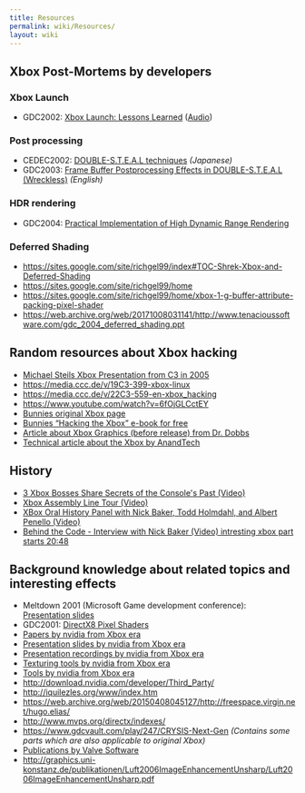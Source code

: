 ```yaml
---
title: Resources
permalink: wiki/Resources/
layout: wiki
---
```


Xbox Post-Mortems by developers
-------------------------------

### Xbox Launch

-   GDC2002: [Xbox Launch: Lessons
    Learned](https://www.powershow.com/download/6f1ff7-NmE2O/Xbox_Launch_Lessons_Learned_powerpoint_ppt_presentation)
    ([Audio](https://www.gdcvault.com/play/1022522/Xbox-Launch-Lessons))

### Post processing

-   CEDEC2002: [DOUBLE-S.T.E.A.L
    techniques](https://web.archive.org/web/20031212044938/http://www.daionet.gr.jp/~masa/column/2002-09-22.html)
    *(Japanese)*
-   GDC2003: [Frame Buffer Postprocessing Effects in DOUBLE-S.T.E.A.L
    (Wreckless)](https://web.archive.org/web/20031212140633/http://www.daionet.gr.jp/~masa/column/2003-03-21.html)
    *(English)*

### HDR rendering

-   GDC2004: [Practical Implementation of High Dynamic Range
    Rendering](https://web.archive.org/web/20060404103630/http://www.daionet.gr.jp/~masa/column/2004-04-04.html)

### Deferred Shading

-   <https://sites.google.com/site/richgel99/index#TOC-Shrek-Xbox-and-Deferred-Shading>
-   <https://sites.google.com/site/richgel99/home>
-   <https://sites.google.com/site/richgel99/home/xbox-1-g-buffer-attribute-packing-pixel-shader>
-   <https://web.archive.org/web/20171008031141/http://www.tenacioussoftware.com/gdc_2004_deferred_shading.ppt>

Random resources about Xbox hacking
-----------------------------------

-   [Michael Steils Xbox Presentation from C3 in
    2005](https://events.ccc.de/congress/2005/fahrplan/attachments/591-paper_xbox.pdf)
-   <https://media.ccc.de/v/19C3-399-xbox-linux>
-   <https://media.ccc.de/v/22C3-559-en-xbox_hacking>
-   <https://www.youtube.com/watch?v=6fOjGLCctEY>
-   [Bunnies original Xbox
    page](http://www.bunniestudios.com/bunnie/proj/anatak/xboxmod.html)
-   [Bunnies “Hacking the Xbox” e-book for
    free](https://www.nostarch.com/xboxfree)
-   [Article about Xbox Graphics (before release) from Dr.
    Dobbs](http://web.archive.org/web/20010417064218/ddj.com/articles/2000/0008/0008a/0008a.htm?topic=graphics)
-   [Technical article about the Xbox by
    AnandTech](http://www.anandtech.com/show/853)

History
-------

-   [3 Xbox Bosses Share Secrets of the Console's Past
    (Video)](https://www.youtube.com/watch?v=rUODlNffWmU)
-   [Xbox Assembly Line Tour
    (Video)](https://www.youtube.com/watch?v=iWQb7LGH71s)
-   [XBox Oral History Panel with Nick Baker, Todd Holmdahl, and Albert
    Penello (Video)](https://www.youtube.com/watch?v=_gOoI57q72M)
-   [Behind the Code - Interview with Nick Baker (Video) intresting xbox
    part starts
    20:48](https://www.youtube.com/watch?v=2VCb-y7MC5U?t=1248)

Background knowledge about related topics and interesting effects
-----------------------------------------------------------------

-   Meltdown 2001 (Microsoft Game development conference): [Presentation
    slides](https://web.archive.org/web/20060203201117/https://www.microsoft.com/mscorp/corpevents/meltdown2001/presentations.asp)
-   GDC2001: [DirectX8 Pixel
    Shaders](http://developer.download.nvidia.com/assets/gamedev/docs/GDC2K1_DX8_Pixel_Shaders.pdf)
-   [Papers by nvidia from Xbox
    era](http://download.nvidia.com/developer/Papers/)
-   [Presentation slides by nvidia from Xbox
    era](http://download.nvidia.com/developer/presentations/)
-   [Presentation recordings by nvidia from Xbox
    era](http://download.nvidia.com/developer/movies/)
-   [Texturing tools by nvidia from Xbox
    era](http://download.nvidia.com/developer/NVTextureSuite/)
-   [Tools by nvidia from Xbox
    era](http://download.nvidia.com/developer/Tools/)
-   <http://download.nvidia.com/developer/Third_Party/>
-   <http://iquilezles.org/www/index.htm>
-   <https://web.archive.org/web/20150408045127/http://freespace.virgin.net/hugo.elias/>
-   <http://www.mvps.org/directx/indexes/>
-   <https://www.gdcvault.com/play/247/CRYSIS-Next-Gen> *(Contains some
    parts which are also applicable to original Xbox)*
-   [Publications by Valve
    Software](https://www.valvesoftware.com/en/publications)
-   <http://graphics.uni-konstanz.de/publikationen/Luft2006ImageEnhancementUnsharp/Luft2006ImageEnhancementUnsharp.pdf>

